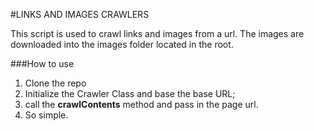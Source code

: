 #LINKS AND IMAGES CRAWLERS

This script is used to crawl links and images from a url. The images are downloaded into the images folder located in the root.

###How to use
1. Clone the repo
2. Initialize the Crawler Class and base the base URL;
3. call the **crawlContents** method and pass in the page url.
4. So simple.
